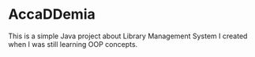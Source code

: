 # AccaDDemia
This is a simple Java project about Library Management System I created when I was still learning OOP concepts.
